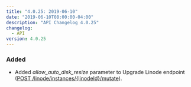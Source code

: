 ```yaml
---
title: "4.0.25: 2019-06-10"
date: "2019-06-10T08:00:00-04:00"
description: "API Changelog 4.0.25"
changelog:
  - API
version: 4.0.25
---
```


### Added

- Added _allow_auto_disk_resize_ parameter to Upgrade Linode endpoint ([POST /linode/instances/{linodeId}/mutate](https://www.linode.com/docs/api/linode-instances/#linode-upgrade)).
